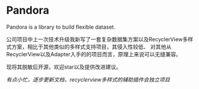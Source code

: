 # Pandora
Pandora is a library to build flexible dataset.

公司项目中上一次技术升级我新写了一套复杂数据集方案以及RecyclerView多样式方案，相比于其他类似的多样式支持项目，其侵入性较低、
对其他从RecyclerView以及Adapter入手的的项目而言，原理上来说可以无缝兼容。

现将其脱敏后开源，欢迎star以及提供改进建议。

*有点小忙，逐步更新文档，recyclerview多样式的辅助插件会独立项目*
